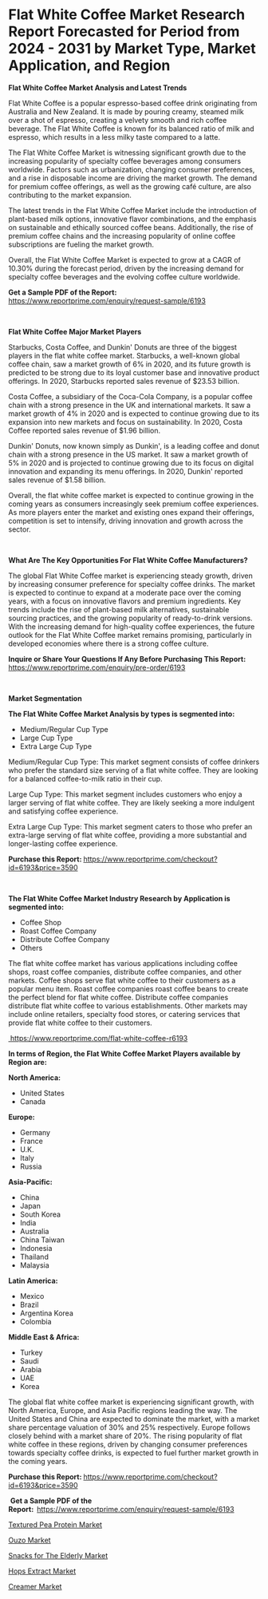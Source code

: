 <p><h1>Flat White Coffee Market Research Report Forecasted for Period from 2024 -  2031 by Market Type, Market Application, and Region</h1></p><p><strong>Flat White Coffee Market Analysis and Latest Trends</strong></p>
<p><p>Flat White Coffee is a popular espresso-based coffee drink originating from Australia and New Zealand. It is made by pouring creamy, steamed milk over a shot of espresso, creating a velvety smooth and rich coffee beverage. The Flat White Coffee is known for its balanced ratio of milk and espresso, which results in a less milky taste compared to a latte.</p><p>The Flat White Coffee Market is witnessing significant growth due to the increasing popularity of specialty coffee beverages among consumers worldwide. Factors such as urbanization, changing consumer preferences, and a rise in disposable income are driving the market growth. The demand for premium coffee offerings, as well as the growing café culture, are also contributing to the market expansion.</p><p>The latest trends in the Flat White Coffee Market include the introduction of plant-based milk options, innovative flavor combinations, and the emphasis on sustainable and ethically sourced coffee beans. Additionally, the rise of premium coffee chains and the increasing popularity of online coffee subscriptions are fueling the market growth.</p><p>Overall, the Flat White Coffee Market is expected to grow at a CAGR of 10.30% during the forecast period, driven by the increasing demand for specialty coffee beverages and the evolving coffee culture worldwide.</p></p>
<p><strong>Get a Sample PDF of the Report:&nbsp;</strong> <a href="https://www.reportprime.com/enquiry/request-sample/6193">https://www.reportprime.com/enquiry/request-sample/6193</a></p>
<p>&nbsp;</p>
<p><strong>Flat White Coffee Major Market Players</strong></p>
<p><p>Starbucks, Costa Coffee, and Dunkin' Donuts are three of the biggest players in the flat white coffee market. Starbucks, a well-known global coffee chain, saw a market growth of 6% in 2020, and its future growth is predicted to be strong due to its loyal customer base and innovative product offerings. In 2020, Starbucks reported sales revenue of $23.53 billion.</p><p>Costa Coffee, a subsidiary of the Coca-Cola Company, is a popular coffee chain with a strong presence in the UK and international markets. It saw a market growth of 4% in 2020 and is expected to continue growing due to its expansion into new markets and focus on sustainability. In 2020, Costa Coffee reported sales revenue of $1.96 billion.</p><p>Dunkin' Donuts, now known simply as Dunkin', is a leading coffee and donut chain with a strong presence in the US market. It saw a market growth of 5% in 2020 and is projected to continue growing due to its focus on digital innovation and expanding its menu offerings. In 2020, Dunkin' reported sales revenue of $1.58 billion.</p><p>Overall, the flat white coffee market is expected to continue growing in the coming years as consumers increasingly seek premium coffee experiences. As more players enter the market and existing ones expand their offerings, competition is set to intensify, driving innovation and growth across the sector.</p></p>
<p>&nbsp;</p>
<p><strong>What Are The Key Opportunities For Flat White Coffee Manufacturers?</strong></p>
<p><p>The global Flat White Coffee market is experiencing steady growth, driven by increasing consumer preference for specialty coffee drinks. The market is expected to continue to expand at a moderate pace over the coming years, with a focus on innovative flavors and premium ingredients. Key trends include the rise of plant-based milk alternatives, sustainable sourcing practices, and the growing popularity of ready-to-drink versions. With the increasing demand for high-quality coffee experiences, the future outlook for the Flat White Coffee market remains promising, particularly in developed economies where there is a strong coffee culture.</p></p>
<p><strong>Inquire or Share Your Questions If Any Before Purchasing This Report:</strong> <a href="https://www.reportprime.com/enquiry/pre-order/6193">https://www.reportprime.com/enquiry/pre-order/6193</a></p>
<p>&nbsp;</p>
<p><strong>Market Segmentation</strong></p>
<p><strong>The Flat White Coffee Market Analysis by types is segmented into:</strong></p>
<p><ul><li>Medium/Regular Cup Type</li><li>Large Cup Type</li><li>Extra Large Cup Type</li></ul></p>
<p><p>Medium/Regular Cup Type: This market segment consists of coffee drinkers who prefer the standard size serving of a flat white coffee. They are looking for a balanced coffee-to-milk ratio in their cup.</p><p>Large Cup Type: This market segment includes customers who enjoy a larger serving of flat white coffee. They are likely seeking a more indulgent and satisfying coffee experience.</p><p>Extra Large Cup Type: This market segment caters to those who prefer an extra-large serving of flat white coffee, providing a more substantial and longer-lasting coffee experience.</p></p>
<p><strong>Purchase this Report:&nbsp;</strong><a href="https://www.reportprime.com/checkout?id=6193&price=3590">https://www.reportprime.com/checkout?id=6193&price=3590</a></p>
<p>&nbsp;</p>
<p><strong>The Flat White Coffee Market Industry Research by Application is segmented into:</strong></p>
<p><ul><li>Coffee Shop</li><li>Roast Coffee Company</li><li>Distribute Coffee Company</li><li>Others</li></ul></p>
<p><p>The flat white coffee market has various applications including coffee shops, roast coffee companies, distribute coffee companies, and other markets. Coffee shops serve flat white coffee to their customers as a popular menu item. Roast coffee companies roast coffee beans to create the perfect blend for flat white coffee. Distribute coffee companies distribute flat white coffee to various establishments. Other markets may include online retailers, specialty food stores, or catering services that provide flat white coffee to their customers.</p></p>
<p><a href="https://www.reportprime.com/flat-white-coffee-r6193">&nbsp;https://www.reportprime.com/flat-white-coffee-r6193</a></p>
<p><strong>In terms of Region, the Flat White Coffee Market Players available by Region are:</strong></p>
<p>
    <p> <strong> North America: </strong>
        <ul>
            <li>United States</li>
            <li>Canada</li>
        </ul>
        </p> 
    <p> <strong> Europe: </strong>
        <ul>
            <li>Germany</li>
            <li>France</li>
            <li>U.K.</li>
            <li>Italy</li>
            <li>Russia</li>
        </ul>
        </p> 
    <p> <strong> Asia-Pacific: </strong>
        <ul>
            <li>China</li>
            <li>Japan</li>
            <li>South Korea</li>
            <li>India</li>
            <li>Australia</li>
            <li>China Taiwan</li>
            <li>Indonesia</li>
            <li>Thailand</li>
            <li>Malaysia</li>
        </ul>
        </p> 
    <p> <strong> Latin America: </strong>
        <ul>
            <li>Mexico</li>
            <li>Brazil</li>
            <li>Argentina Korea</li>
            <li>Colombia</li>
        </ul>
        </p> 
    <p> <strong> Middle East & Africa: </strong>
        <ul>
            <li>Turkey</li>
            <li>Saudi</li>
            <li>Arabia</li>
            <li>UAE</li>
            <li>Korea</li>
        </ul>
    </p>
    </p>
<p><p>The global flat white coffee market is experiencing significant growth, with North America, Europe, and Asia Pacific regions leading the way. The United States and China are expected to dominate the market, with a market share percentage valuation of 30% and 25% respectively. Europe follows closely behind with a market share of 20%. The rising popularity of flat white coffee in these regions, driven by changing consumer preferences towards specialty coffee drinks, is expected to fuel further market growth in the coming years.</p></p>
<p><strong>Purchase this Report: </strong><a href="https://www.reportprime.com/checkout?id=6193&price=3590">https://www.reportprime.com/checkout?id=6193&price=3590</a></p>
<p>&nbsp;<strong>Get a Sample PDF of the Report:&nbsp;&nbsp;</strong><a href="https://www.reportprime.com/enquiry/request-sample/6193">https://www.reportprime.com/enquiry/request-sample/6193</a></p>
<p><strong></strong></p>
<p><p><a href="https://github.com/markusgodoy/Market-Research-Report-List-5/blob/main/textured-pea-protein-market.md">Textured Pea Protein Market</a></p><p><a href="https://github.com/arionmp/Market-Research-Report-List-4/blob/main/ouzo-market.md">Ouzo Market</a></p><p><a href="https://github.com/vimar16th/Market-Research-Report-List-6/blob/main/snacks-for-the-elderly-market.md">Snacks for The Elderly Market</a></p><p><a href="https://github.com/SheilaBruen2023/Market-Research-Report-List-2/blob/main/hops-extract-market.md">Hops Extract Market</a></p><p><a href="https://github.com/luckyshygirl/Market-Research-Report-List-6/blob/main/creamer-market.md">Creamer Market</a></p></p>